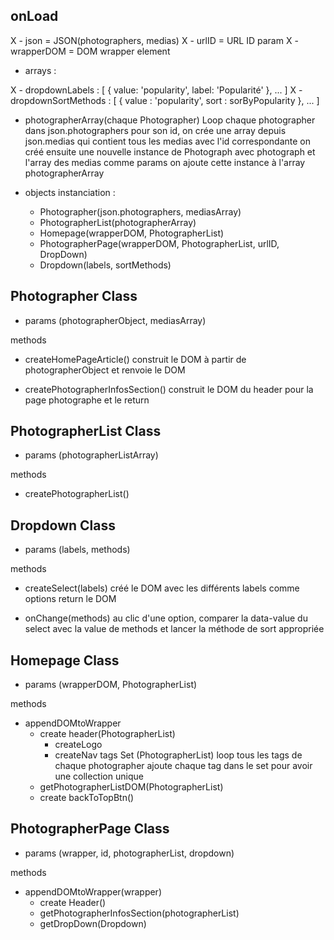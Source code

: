 ## onLoad

X - json = JSON(photographers, medias)
X - urlID = URL ID param
X - wrapperDOM = DOM wrapper element

- arrays :

X - dropdownLabels : [
{
value: 'popularity',
label: 'Popularité'
},
...
]
X - dropdownSortMethods : [
{
value : 'popularity',
sort : sorByPopularity
},
...
]

- photographerArray(chaque Photographer)
  Loop chaque photographer dans json.photographers
  pour son id, on crée une array depuis json.medias qui contient tous les medias avec l'id correspondante
  on créé ensuite une nouvelle instance de Photograph avec photograph et l'array des medias comme params
  on ajoute cette instance à l'array photographerArray

- objects instanciation :
  - Photographer(json.photographers, mediasArray)
  - PhotographerList(photographerArray)
  - Homepage(wrapperDOM, PhotographerList)
  - PhotographerPage(wrapperDOM, PhotographerList, urlID, DropDown)
  - Dropdown(labels, sortMethods)

## Photographer Class

- params (photographerObject, mediasArray)

methods

- createHomePageArticle()
  construit le DOM à partir de photographerObject et renvoie le DOM

- createPhotographerInfosSection()
  construit le DOM du header pour la page photographe et le return

## PhotographerList Class

- params (photographerListArray)

methods

- createPhotographerList()

## Dropdown Class

- params (labels, methods)

methods

- createSelect(labels)
  créé le DOM avec les différents labels comme options return le DOM

- onChange(methods)
  au clic d'une option, comparer la data-value du select avec la value de methods et lancer la méthode de sort appropriée

## Homepage Class

- params (wrapperDOM, PhotographerList)

methods

- appendDOMtoWrapper
  - create header(PhotographerList)
    - createLogo
    - createNav
      tags Set (PhotographerList)
      loop tous les tags de chaque photographer
      ajoute chaque tag dans le set pour avoir une collection unique
  - getPhotographerListDOM(PhotographerList)
  - create backToTopBtn()

## PhotographerPage Class

- params (wrapper, id, photographerList, dropdown)

methods

- appendDOMtoWrapper(wrapper)
  - create Header()
  - getPhotographerInfosSection(photographerList)
  - getDropDown(Dropdown)
